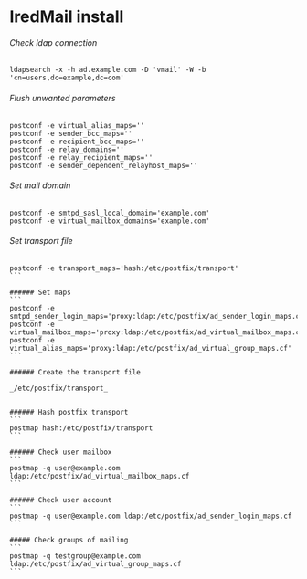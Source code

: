 # IredMail install

######  Check ldap connection
```
ldapsearch -x -h ad.example.com -D 'vmail' -W -b 'cn=users,dc=example,dc=com'
```

###### Flush unwanted parameters
```
postconf -e virtual_alias_maps=''
postconf -e sender_bcc_maps=''
postconf -e recipient_bcc_maps=''
postconf -e relay_domains=''
postconf -e relay_recipient_maps=''
postconf -e sender_dependent_relayhost_maps=''
```

###### Set mail domain
```
postconf -e smtpd_sasl_local_domain='example.com'
postconf -e virtual_mailbox_domains='example.com'
```

###### Set transport file
````
postconf -e transport_maps='hash:/etc/postfix/transport'
```

###### Set maps
```
postconf -e smtpd_sender_login_maps='proxy:ldap:/etc/postfix/ad_sender_login_maps.cf'
postconf -e virtual_mailbox_maps='proxy:ldap:/etc/postfix/ad_virtual_mailbox_maps.cf'
postconf -e virtual_alias_maps='proxy:ldap:/etc/postfix/ad_virtual_group_maps.cf'
```

###### Create the transport file

_/etc/postfix/transport_


###### Hash postfix transport
```
postmap hash:/etc/postfix/transport
```

###### Check user mailbox
```
postmap -q user@example.com ldap:/etc/postfix/ad_virtual_mailbox_maps.cf
```

###### Check user account
```
postmap -q user@example.com ldap:/etc/postfix/ad_sender_login_maps.cf
```

##### Check groups of mailing
```
postmap -q testgroup@example.com ldap:/etc/postfix/ad_virtual_group_maps.cf
```
